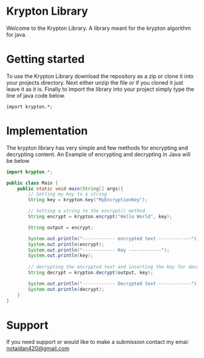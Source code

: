 # Krypton Library

Welcome to the Krypton Library. A library meant for the krypton algorithm for java.

# Getting started

To use the Krypton Library download the repository as a zip or clone it into your projects directory.
Next either unzip the file or if you cloned it just leave it as it is. 
Finally to import the library into your project simply type the line of java code below.

```
import krypton.*;
```

# Implementation

The krypton library has very simple and few methods for encrypting and decrypting content. An Example of encrypting and decrypting in Java will be below

``` java
import krypton.*;

public class Main {
    public static void main(String[] args){
        // Setting my key to a string
        String key = krypton.key("MyEncryptionKey");

        // Setting a string to the encrypt() method
        String encrypt = krypton.encrypt("Hello World", key);

        String output = encrypt;

        System.out.println("------------ encrypted text ------------");
        System.out.println(encrypt);
        System.out.println("------------ Key ------------");
        System.out.println(key);
        
        // decrypting the encrypted text and inserting the key for decryption
        String decrypt = krypton.decrypt(output, key);

        System.out.println("------------ Decrypted text ------------");
        System.out.println(decrypt);
    }
}

```

# Support

If you need support or would like to make a submission contact my emai: notaidan420@gmail.com

